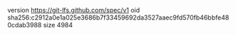 version https://git-lfs.github.com/spec/v1
oid sha256:c2912a0e1a025e3686b7f33459692da3527aaec9fd570fb46bbfe480cdab3988
size 4984

